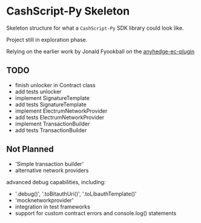 # CashScript-Py Skeleton

Skeleton structure for what a `CashScript-Py` SDK library could look like.

Project still in exploration phase.

Relying on the earlier work by Jonald Fyookball on the [anyhedge-ec-plugin](https://github.com/fyookball/anyhedge-ec-plugin)

## TODO

- finish unlocker in Contract class
- add tests unlocker
- implement SignatureTemplate
- add tests SignatureTemplate
- implement ElectrumNetworkProvider
- add tests ElectrumNetworkProvider
- implement TransactionBuilder
- add tests TransactionBuilder

## Not Planned

- 'Simple transaction builder'
- alternative network providers

advanced debug capabilities, including: 
- '.debug()', '.toBitauthUri()', '.toLibauthTemplate()'
- 'mocknetworkprovider'
- integration in test frameworks
- support for custom contract errors and console.log() statements
